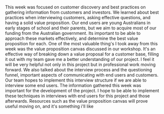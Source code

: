 This week was focused on customer discovery and best practices on gathering information from customers and investors. We learned about best practices when interviewing customers, asking effective questions, and having a solid value proposition. Our end users are young Australians in early stages of school and their parents, but we aim to acquire most of our funding from the Australian government. Its important to be able to approach these markets effectively, and determine the best value proposition for each.
One of the most valuable thing's I took away from this week was the value proposition canvas discussed in our workshop. It's an effective way of breaking down a value proposal for a customer base, filling it out with my team gave me a better understanding of our project. I feel it will be very helpful not only in this project but in professional work moving forward. We also talked about the interview process and the questioning funnel, important aspects of communicating with end users and customers. Our team hopes to implement this interview structure if we are able to interview some end users. 
The information gathered this week was important for the development of the project. I hope to be able to implement these techniques in interviews with end users for this project and those afterwards. Resources such as the value proposition canvas will prove useful moving on, and it's something i'll like
